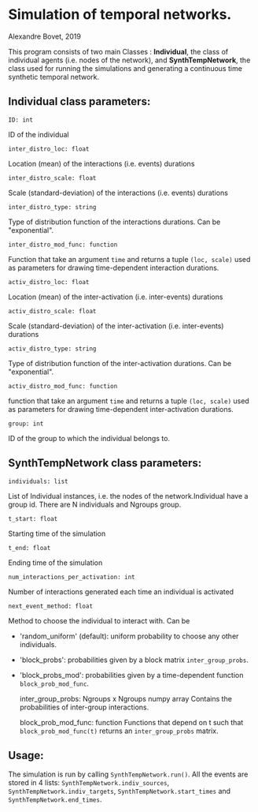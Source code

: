 # Simulation of temporal networks.

Alexandre Bovet, 2019

This program consists of two main Classes : **Individual**, the class of individual agents (i.e. nodes of the network), and **SynthTempNetwork**, the class used for running the simulations and generating a continuous time synthetic temporal network.

## **Individual** class parameters:

    ID: int
ID of the individual

    inter_distro_loc: float
Location (mean) of the interactions (i.e. events) durations

    inter_distro_scale: float
Scale (standard-deviation) of the interactions (i.e. events) durations

    inter_distro_type: string
Type of distribution function of the interactions durations. Can be "exponential".

    inter_distro_mod_func: function
Function that take an argument `time` and returns a tuple `(loc, scale)` used as parameters for drawing time-dependent interaction durations.

    activ_distro_loc: float
Location (mean) of the inter-activation (i.e. inter-events) durations

    activ_distro_scale: float
Scale (standard-deviation) of the inter-activation (i.e. inter-events) durations

    activ_distro_type: string
Type of distribution function of the inter-activation durations. Can be "exponential".

    activ_distro_mod_func: function
function that take an argument `time` and returns a tuple `(loc, scale)` used as parameters for drawing time-dependent inter-activation durations.

    group: int
ID of the group to which the individual belongs to.
    
## **SynthTempNetwork** class parameters:

    individuals: list
List of Individual instances, i.e. the nodes of the network.Individual have a group id. There are N individuals and Ngroups group.

    t_start: float
Starting time of the simulation

    t_end: float
Ending time of the simulation

    num_interactions_per_activation: int
Number of interactions generated each time an individual is activated

    next_event_method: float
Method to choose the individual to interact with.
Can be

- 'random_uniform' (default): 
        uniform probability to choose any other individuals.
- 'block_probs':
        probabilities given by a block matrix  `inter_group_probs`.
- 'block_probs_mod': 
        probabilities given by a time-dependent function `block_prob_mod_func`.


    inter_group_probs: Ngroups x Ngroups numpy array
Contains the probabilities of inter-group interactions.

    block_prob_mod_func: function
Functions that depend on t such that `block_prob_mod_func(t)` returns an `inter_group_probs` matrix.

## Usage:

The simulation is run by calling `SynthTempNetwork.run()`. All the events are stored in 4 lists: `SynthTempNetwork.indiv_sources`, `SynthTempNetwork.indiv_targets`, `SynthTempNetwork.start_times` and `SynthTempNetwork.end_times`.
